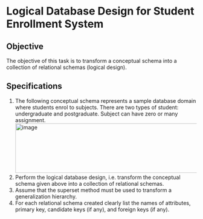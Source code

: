 # Logical Database Design for Student Enrollment System
## Objective
The objective of this task is to transform a conceptual schema into a collection of relational schemas (logical design).

## Specifications
1. The following conceptual schema represents a sample database domain where students enrol to subjects. There are two types of student: undergraduate and postgraduate. Subject can have zero or many assignment.
   <img width="493" height="131" alt="image" src="https://github.com/user-attachments/assets/b3a97399-e7ea-440e-8218-2d0724a30b70" />
3. Perform the logical database design, i.e. transform the conceptual schema given above into a collection of relational schemas.
4. Assume that the superset method must be used to transform a generalization hierarchy.
5. For each relational schema created clearly list the names of attributes, primary key, candidate keys (if any), and foreign keys (if any).

